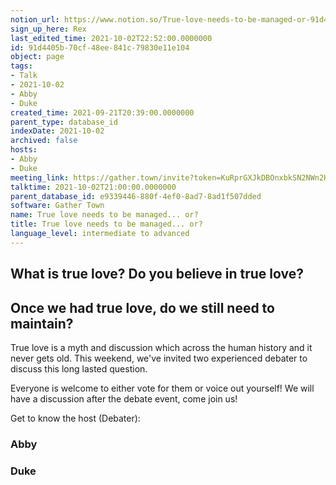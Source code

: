 ```yaml
---
notion_url: https://www.notion.so/True-love-needs-to-be-managed-or-91d4405b70cf48ee841c79830e11e104
sign_up_here: Rex
last_edited_time: 2021-10-02T22:52:00.0000000
id: 91d4405b-70cf-48ee-841c-79830e11e104
object: page
tags:
- Talk
- 2021-10-02
- Abby
- Duke
created_time: 2021-09-21T20:39:00.0000000
parent_type: database_id
indexDate: 2021-10-02
archived: false
hosts:
- Abby
- Duke
meeting_link: https://gather.town/invite?token=KuRprGXJkDBOnxbkSN2NWn2HuHjwl9GJ
talktime: 2021-10-02T21:00:00.0000000
parent_database_id: e9339446-880f-4ef0-8ad7-8ad1f507dded
software: Gather Town
name: True love needs to be managed... or?
title: True love needs to be managed... or?
language_level: intermediate to advanced
---
```



## What is true love? Do you believe in true love? 
## Once we had true love, do we still need to maintain?

True love is a myth and discussion which across the human history and it never gets old. This weekend, we've invited two experienced debater to discuss this long lasted question.

Everyone is welcome to either vote for them or voice out yourself! We will have a discussion after the debate event, come join us!

Get to know the host (Debater):
### Abby
### Duke





